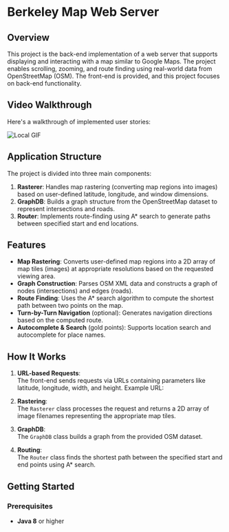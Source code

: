 # Berkeley Map Web Server

## Overview

This project is the back-end implementation of a web server that supports displaying and interacting with a map similar to Google Maps. The project enables scrolling, zooming, and route finding using real-world data from OpenStreetMap (OSM). The front-end is provided, and this project focuses on back-end functionality.

## Video Walkthrough

Here's a walkthrough of implemented user stories:

![Local GIF](./ScreenRecording2024-12-18at11.45.41AM-ezgif.com-video-to-gif-converter.gif)

## Application Structure

The project is divided into three main components:

1. **Rasterer**: Handles map rastering (converting map regions into images) based on user-defined latitude, longitude, and window dimensions.
2. **GraphDB**: Builds a graph structure from the OpenStreetMap dataset to represent intersections and roads.
3. **Router**: Implements route-finding using A* search to generate paths between specified start and end locations.

## Features

- **Map Rastering**: Converts user-defined map regions into a 2D array of map tiles (images) at appropriate resolutions based on the requested viewing area.
- **Graph Construction**: Parses OSM XML data and constructs a graph of nodes (intersections) and edges (roads).
- **Route Finding**: Uses the A* search algorithm to compute the shortest path between two points on the map.
- **Turn-by-Turn Navigation** (optional): Generates navigation directions based on the computed route.
- **Autocomplete & Search** (gold points): Supports location search and autocomplete for place names.

## How It Works

1. **URL-based Requests**:  
   The front-end sends requests via URLs containing parameters like latitude, longitude, width, and height. Example URL:  

2. **Rastering**:  
The `Rasterer` class processes the request and returns a 2D array of image filenames representing the appropriate map tiles.

3. **GraphDB**:  
The `GraphDB` class builds a graph from the provided OSM dataset.

4. **Routing**:  
The `Router` class finds the shortest path between the specified start and end points using A* search.

## Getting Started

### Prerequisites

- **Java 8** or higher